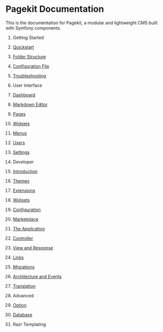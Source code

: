 Pagekit Documentation
=====================

This is the documentation for Pagekit, a modular and lightweight CMS built with
Symfony components.

1. Getting Started
  1. [Quickstart](quickstart.md)
  2. [Folder Structure](folder-structure.md)
  3. [Configuration File](configuration-file.md)
  4. [Troubleshooting](troubleshooting.md)

2. User Interface
  1. [Dashboard](ui-dashboard.md)
  2. [Markdown Editor](ui-markdown-editor.md)
  3. [Pages](ui-pages.md)
  4. [Widgets](ui-widgets.md)
  5. [Menus](ui-menus.md)
  6. [Users](ui-users.md)
  7. [Settings](ui-settings.md)

3. Developer
  1. [Introduction](introduction.md)
  2. [Themes](themes.md)
  3. [Extensions](extensions.md)
  4. [Widgets](widgets.md)
  5. [Configuration](configuration.md)
  6. [Marketplace](marketplace.md)
  7. [The Application](application.md)
  8. [Controller](controller.md)
  9. [View and Response](view-response.md)
  10. [Links](links.md)
  11. [Migrations](migrations.md)
  12. [Architecture and Events](architecture-events.md)
  13. [Translation](translation.md)

4. Advanced
  1. [Option](api-option.md)
  2. [Database](database.md)
  3. Razr Templating
